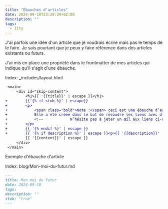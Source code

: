 ```yaml
---
title: "Ébauches d’articles"
date: 2024-09-18T23:29:29+02:00
description: ""
tags:
  - 11ty
---
```




J'ai parfois une idée d'un article que je voudrais écrire mais pas le temps de le faire.
Je sais pourtant que je peux y faire référence dans des articles existants ou futurs.

J'ai mis en place une propriété dans le frontmatter de mes articles qui indique qu'il s'agit d'une ébauche.

Index: _includes/layout.html
```diff
 <main>
     <div id="skip-content">
         <h1>{{ '{{title}}' | escape }}</h1>
+        {{'{% if stub %}' | escape}}
+        <p>
+            <span class="bold">Note :</span> ceci est une ébauche d’article qui sera complétée dans le futur.
+            Elle a été créée dans le but de résoudre les liens avec d’autres articles.
+            <!--            N’hésite pas à jeter un œil aux liens ci-dessous pour trouver les pages associées.-->
+        </p>
+        {{ '{% endif %}' | escape }}
+        {{ '{% if description %}' | escape }}<p>{{ '{{description}}' | escape }}</p>{{ '{% endif %}' | escape }}
         {{ '{{content}}' | escape }}
     </div>
 </main>

```

Exemple d'ébauche d'article

Index: blog/Mon-moi-du-futur.md
````md
---
title: Mon moi du futur
date: 2024-09-18
tags: 
description: ""
stub: "true"
---
````
